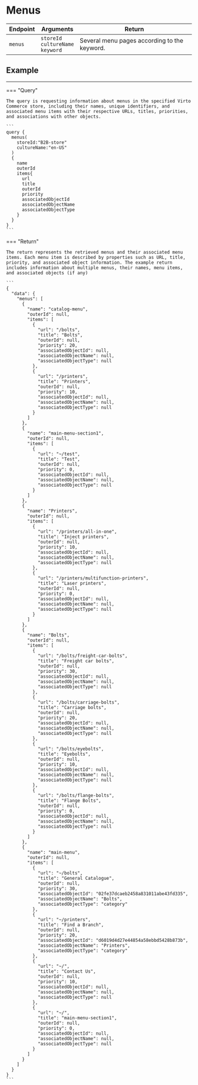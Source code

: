 # Menus

| Endpoint 	| Arguments                                                           	| Return                                       	|
|----------	|---------------------------------------------------------------------	|----------------------------------------------	|
| `menus`  	| `storeId`<br>`cultureName`<br>`keyword` 	| Several menu pages according to the keyword. 	|

## Example

<hr />
=== "Query"

    The query is requesting information about menus in the specified Virto Commerce store, including their names, unique identifiers, and associated menu items with their respective URLs, titles, priorities, and associations with other objects.

    ```
    query {
      menus(
        storeId:"B2B-store"
        cultureName:"en-US"
      )
      {
        name
        outerId
        items{
          url
          title
          outerId
          priority
          associatedObjectId
          associatedObjectName
          associatedObjectType
        }
      }
    }
    ```

=== "Return"

    The return represents the retrieved menus and their associated menu items. Each menu item is described by properties such as URL, title, priority, and associated object information. The example return includes information about multiple menus, their names, menu items, and associated objects (if any)

    ```
    {
      "data": {
        "menus": [
          {
            "name": "catalog-menu",
            "outerId": null,
            "items": [
              {
                "url": "/bolts",
                "title": "Bolts",
                "outerId": null,
                "priority": 20,
                "associatedObjectId": null,
                "associatedObjectName": null,
                "associatedObjectType": null
              },
              {
                "url": "/printers",
                "title": "Printers",
                "outerId": null,
                "priority": 10,
                "associatedObjectId": null,
                "associatedObjectName": null,
                "associatedObjectType": null
              }
            ]
          },
          {
            "name": "main-menu-section1",
            "outerId": null,
            "items": [
              {
                "url": "~/test",
                "title": "Test",
                "outerId": null,
                "priority": 0,
                "associatedObjectId": null,
                "associatedObjectName": null,
                "associatedObjectType": null
              }
            ]
          },
          {
            "name": "Printers",
            "outerId": null,
            "items": [
              {
                "url": "/printers/all-in-one",
                "title": "Inject printers",
                "outerId": null,
                "priority": 10,
                "associatedObjectId": null,
                "associatedObjectName": null,
                "associatedObjectType": null
              },
              {
                "url": "/printers/multifunction-printers",
                "title": "Laser printers",
                "outerId": null,
                "priority": 0,
                "associatedObjectId": null,
                "associatedObjectName": null,
                "associatedObjectType": null
              }
            ]
          },
          {
            "name": "Bolts",
            "outerId": null,
            "items": [
              {
                "url": "/bolts/freight-car-bolts",
                "title": "Freight car bolts",
                "outerId": null,
                "priority": 30,
                "associatedObjectId": null,
                "associatedObjectName": null,
                "associatedObjectType": null
              },
              {
                "url": "/bolts/carriage-bolts",
                "title": "Carriage bolts",
                "outerId": null,
                "priority": 20,
                "associatedObjectId": null,
                "associatedObjectName": null,
                "associatedObjectType": null
              },
              {
                "url": "/bolts/eyebolts",
                "title": "Eyebolts",
                "outerId": null,
                "priority": 10,
                "associatedObjectId": null,
                "associatedObjectName": null,
                "associatedObjectType": null
              },
              {
                "url": "/bolts/flange-bolts",
                "title": "Flange Bolts",
                "outerId": null,
                "priority": 0,
                "associatedObjectId": null,
                "associatedObjectName": null,
                "associatedObjectType": null
              }
            ]
          },
          {
            "name": "main-menu",
            "outerId": null,
            "items": [
              {
                "url": "~/bolts",
                "title": "General Catalogue",
                "outerId": null,
                "priority": 30,
                "associatedObjectId": "02fe37dcaeb2458a831011abe43fd335",
                "associatedObjectName": "Bolts",
                "associatedObjectType": "category"
              },
              {
                "url": "~/printers",
                "title": "Find a Branch",
                "outerId": null,
                "priority": 20,
                "associatedObjectId": "d6019d4d27e44854a58ebbd5428b873b",
                "associatedObjectName": "Printers",
                "associatedObjectType": "category"
              },
              {
                "url": "~/",
                "title": "Contact Us",
                "outerId": null,
                "priority": 10,
                "associatedObjectId": null,
                "associatedObjectName": null,
                "associatedObjectType": null
              },
              {
                "url": "~/",
                "title": "main-menu-section1",
                "outerId": null,
                "priority": 0,
                "associatedObjectId": null,
                "associatedObjectName": null,
                "associatedObjectType": null
              }
            ]
          }
        ]
      }
    }    
    ```
